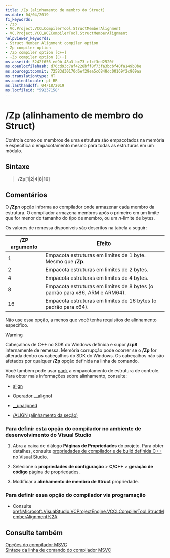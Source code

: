 ```yaml
---
title: /Zp (alinhamento de membro do Struct)
ms.date: 04/04/2019
f1_keywords:
- /zp
- VC.Project.VCCLCompilerTool.StructMemberAlignment
- VC.Project.VCCLWCECompilerTool.StructMemberAlignment
helpviewer_keywords:
- Struct Member Alignment compiler option
- Zp compiler option
- /Zp compiler option [C++]
- -Zp compiler option [C++]
ms.assetid: 5242f656-ed9b-48a3-bc73-cfcf3ed2520f
ms.openlocfilehash: d76cd93c7af4228bff8f73fa3bcbf40fa149b0be
ms.sourcegitcommit: 72583d30170d6ef29ea5c6848dc00169f2c909aa
ms.translationtype: MT
ms.contentlocale: pt-BR
ms.lasthandoff: 04/18/2019
ms.locfileid: "59237158"
---
```

# <a name="zp-struct-member-alignment"></a>/Zp (alinhamento de membro do Struct)

Controla como os membros de uma estrutura são empacotados na memória e especifica o empacotamento mesmo para todas as estruturas em um módulo.

## <a name="syntax"></a>Sintaxe

> **/Zp**[**1**|**2**|**4**|**8**|**16**]

## <a name="remarks"></a>Comentários

O **/Zp**_n_ opção informa ao compilador onde armazenar cada membro da estrutura. O compilador armazena membros após o primeiro em um limite que for menor do tamanho do tipo de membro, ou um *n*-limite de bytes.

Os valores de remessa disponíveis são descritos na tabela a seguir:

|/ZP argumento|Efeito|
|-|-|
|1|Empacota estruturas em limites de 1 byte. Mesmo que **/Zp**.|
|2|Empacota estruturas em limites de 2 bytes.|
|4|Empacota estruturas em limites de 4 bytes.|
|8|Empacota estruturas em limites de 8 bytes (o padrão para x86, ARM e ARM64).|
|16| Empacota estruturas em limites de 16 bytes (o padrão para x64).|

Não use essa opção, a menos que você tenha requisitos de alinhamento específico.

> [!WARNING]
> Cabeçalhos de C++ no SDK do Windows definida e supor **/zp8** internamente de remessa. Memória corrupção pode ocorrer se o **/Zp** for alterada dentro os cabeçalhos do SDK do Windows. Os cabeçalhos não são afetados por qualquer **/Zp** opção definida na linha de comando.

Você também pode usar [pack](../../preprocessor/pack.md) a empacotamento de estrutura de controle. Para obter mais informações sobre alinhamento, consulte:

- [align](../../cpp/align-cpp.md)

- [Operador __alignof](../../cpp/alignof-operator.md)

- [__unaligned](../../cpp/unaligned.md)

- [/ALIGN (alinhamento da seção)](align-section-alignment.md)

### <a name="to-set-this-compiler-option-in-the-visual-studio-development-environment"></a>Para definir esta opção do compilador no ambiente de desenvolvimento do Visual Studio

1. Abra a caixa de diálogo **Páginas de Propriedades** do projeto. Para obter detalhes, consulte [propriedades de compilador e de build definida C++ no Visual Studio](../working-with-project-properties.md).

1. Selecione o **propriedades de configuração** > **C/C++** > **geração de código** página de propriedades.

1. Modificar a **alinhamento de membro de Struct** propriedade.

### <a name="to-set-this-compiler-option-programmatically"></a>Para definir essa opção do compilador via programação

- Consulte <xref:Microsoft.VisualStudio.VCProjectEngine.VCCLCompilerTool.StructMemberAlignment%2A>.

## <a name="see-also"></a>Consulte também

[Opções do compilador MSVC](compiler-options.md) \
[Sintaxe da linha de comando do compilador MSVC](compiler-command-line-syntax.md)
